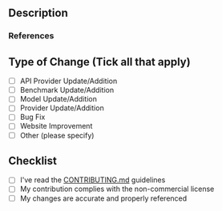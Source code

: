 ## Description

<!-- Briefly describe your changes and add links to any relevant resources. -->

### References

<!-- Add links to sources or documentation here. -->

## Type of Change (Tick all that apply)

<!-- Mark the appropriate option with an [x] -->

-   [ ] API Provider Update/Addition
-   [ ] Benchmark Update/Addition
-   [ ] Model Update/Addition
-   [ ] Provider Update/Addition
-   [ ] Bug Fix
-   [ ] Website Improvement
-   [ ] Other (please specify)

## Checklist

-   [ ] I've read the [CONTRIBUTING.md](../CONTRIBUTING.md) guidelines
-   [ ] My contribution complies with the non-commercial license
-   [ ] My changes are accurate and properly referenced
